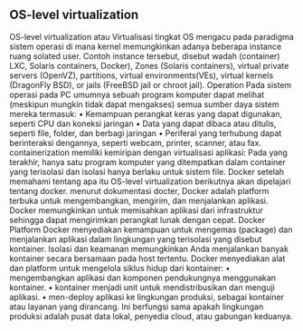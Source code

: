 ## OS-level virtualization
OS-level virtualization atau Virtualisasi tingkat OS mengacu pada paradigma sistem operasi di mana kernel memungkinkan adanya beberapa instance ruang solated user. Contoh instance tersebut, disebut wadah (container) LXC, Solaris containers, Docker), Zones (Solaris containers), virtual private servers (OpenVZ), partitions, virtual environments(VEs), virtual kernels (DragonFly BSD), or jails (FreeBSD jail or chroot jail).
Operation
Pada sistem operasi pada PC umumnya sebuah program komputer dapat melihat (meskipun mungkin tidak dapat mengakses) semua sumber daya sistem mereka termasuk:
    • Kemampuan perangkat keras yang dapat digunakan, seperti CPU dan koneksi jaringan
    • Data yang dapat dibaca atau ditulis, seperti file, folder, dan berbagi jaringan
    • Periferal yang terhubung dapat berinteraksi dengannya, seperti webcam, printer, scanner, atau fax.
containerization memiliki kemiripan dengan virtualisasi aplikasi: Pada yang terakhir, hanya satu program komputer yang ditempatkan dalam container yang terisolasi dan isolasi hanya berlaku untuk sistem file.
Docker
setelah memahami tentang apa itu OS-level virtualization berikutnya akan dipelajari tentang docker. menurut dokumentasi docter, Docker adalah platform terbuka untuk mengembangkan, mengirim, dan menjalankan aplikasi. Docker memungkinkan untuk memisahkan aplikasi dari infrastruktur sehingga dapat mengirimkan perangkat lunak dengan cepat.
Docker Platform
Docker menyediakan kemampuan untuk mengemas (package) dan menjalankan aplikasi dalam lingkungan yang terisolasi yang disebut kontainer. Isolasi dan keamanan memungkinkan Anda menjalankan banyak kontainer secara bersamaan pada host tertentu.
Docker menyediakan alat dan platform untuk mengelola siklus hidup dari kontainer:
    • mengembangkan aplikasi dan komponen pendukungnya menggunakan kontainer.
    • kontainer menjadi unit untuk mendistribusikan dan menguji aplikasi.
    • men-deploy aplikasi ke lingkungan produksi, sebagai kontainer atau layanan yang dirancang. Ini berfungsi sama apakah lingkungan produksi adalah pusat data lokal, penyedia cloud, atau gabungan keduanya.
